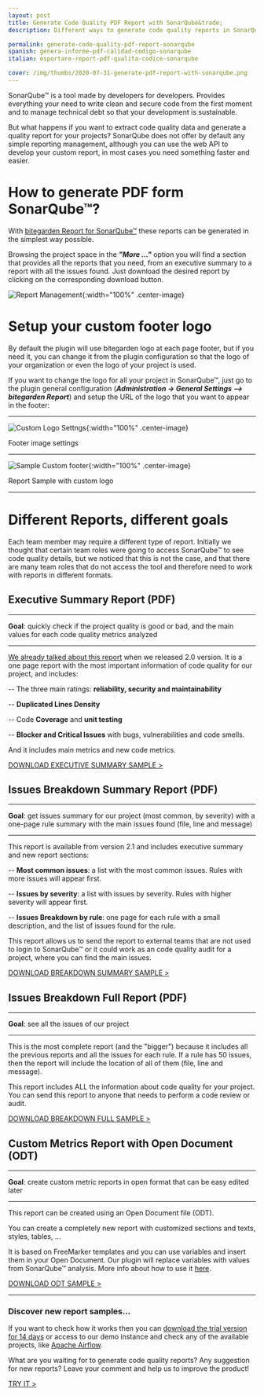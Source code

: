 ```yaml
---
layout: post
title: Generate Code Quality PDF Report with SonarQube&trade; 
description: Different ways to generate code quality reports in SonarQube&trade; with the most valuable information 

permalink: generate-code-quality-pdf-report-sonarqube
spanish: genera-informe-pdf-calidad-codigo-sonarqube
italian: esportare-report-pdf-qualita-codice-sonarqube

cover: /img/thumbs/2020-07-31-generate-pdf-report-with-sonarqube.png
---
```


SonarQube&trade; is a tool made by developers for developers. Provides everything your need to write clean and secure code 
from the first moment and to manage technical debt so that your development is sustainable.
                 
But what happens if you want to extract code quality data and generate a quality report for your projects? 
SonarQube does not offer by default any simple reporting management, although you can use the web API to develop your
custom report, in most cases you need something faster and easier.
 
# How to generate PDF form SonarQube&trade;?

With [bitegarden Report for SonarQube&trade;](/sonarqube-report) these reports can be generated
in the simplest way possible.

Browsing the project space in the ___"More ..."___ option you will find a section that provides all the reports that
you need, from an executive summary to a report with all the issues found. Just download the desired report by 
clicking on the corresponding download button.

![Report Management](/img/sonarqube-report/bitegarden-report-management.png){:width="100%" .center-image}

# Setup your custom footer logo

By default the plugin will use bitegarden logo at each page footer, but if you need it, you can change it
from the plugin configuration so that the logo of your organization or even the logo of your project is used.

If you want to change the logo for all your project in SonarQube&trade;, just go to the
plugin general configuration (___Administration -> General Settings --> bitegarden Report___) and setup the URL of the logo that
you want to appear in the footer:

---

![Custom Logo Settngs](/img/sonarqube-report/bitegarden-report-logo-global-settings.png){:width="100%" .center-image}

<p class="center-text">
    Footer image settings
</p>

--- 

![Sample Custom footer](/img/posts/2020-07-31-bitegarden-report-logo-sample.png){:width="100%" .center-image}

<p class="center-text">
    Report Sample with custom logo
</p>

---

# Different Reports, different goals

Each team member may require a different type of report. Initially we thought that certain team roles
were going to access SonarQube&trade; to see code quality details, but we noticed that this is not the case, and
that there are many team roles that do not access the tool and therefore need to work with reports in 
different formats.

## Executive Summary Report (PDF)

---

**Goal**: quickly check if the project quality is good or bad, and the main values for each code quality metrics analyzed 

---

[We already talked about this report](/report-2-0-released) when we released 2.0 version. It is a one page report with
the most important information of code quality for our project, and includes:

-- The three main ratings: **reliability, security and maintainability**

-- **Duplicated Lines Density**

-- Code **Coverage** and **unit testing**

-- **Blocker and Critical Issues** with bugs, vulnerabilities and code smells.

And it includes main metrics and new code metrics. 

<a href="http://sonarqube.bitegarden.com/api/bitegarden/report/pdf?resource=apache:airflow&branch=master" target="_blank" class="btn btn-primary btn-call-to-action fancybox">DOWNLOAD EXECUTIVE SUMMARY SAMPLE ></a>

## Issues Breakdown Summary Report (PDF)

---

**Goal**: get issues summary for our project (most common, by severity) with a one-page rule summary with the main 
issues found (file, line and message)  

---

This report is available from version 2.1 and includes executive summary and new report sections:

-- **Most common issues**: a list with the most common issues. Rules with more issues will appear first.

-- **Issues by severity**: a list with issues by severity. Rules with higher severity will appear first. 

-- **Issues Breakdown by rule**: one page for each rule with a small description, and the list of issues found for the rule. 

This report allows us to send the report to external teams that are not used to login to SonarQube&trade; or it could work as
an code quality audit for a project, where you can find the main issues.
 
<a href="http://sonarqube.bitegarden.com/api/bitegarden/report/pdf_issues_breakdown?resource=apache:airflow&branch=master" target="_blank" class="btn btn-primary btn-call-to-action fancybox">DOWNLOAD BREAKDOWN SUMMARY SAMPLE ></a>

## Issues Breakdown Full Report (PDF)

---

**Goal**: see all the issues of our project

---
  
This is the most complete report (and the "bigger") because it includes all the previous reports and all the issues 
for each rule. If a rule has 50 issues, then the report will include the location of all of them (file, line and message).
 
This report includes ALL the information about code quality for your project. You can send this report to anyone that needs
to perform a code review or audit.  

<a href="http://sonarqube.bitegarden.com/api/bitegarden/report/pdf_full_issues_breakdown?resource=apache:airflow&branch=master" target="_blank" class="btn btn-primary btn-call-to-action fancybox">DOWNLOAD BREAKDOWN FULL SAMPLE ></a>

## Custom Metrics Report with Open Document (ODT)

---

**Goal**: create custom metric reports in open format that can be easy edited later   

---
  
This report can be created using an Open Document file (ODT).

You can create a completely new report with customized sections and texts, styles, tables, ... 

It is based on FreeMarker templates and you can use variables and insert them in your Open Document. Our plugin will 
replace variables with values from SonarQube&trade; analysis. More info about how to use it [here](/sonarqube-report-documentation).
 
<a href="http://sonarqube.bitegarden.com/api/bitegarden/report/odt?resource=apache:airflow&branch=master" target="_blank" class="btn btn-primary btn-call-to-action fancybox">DOWNLOAD ODT SAMPLE ></a>

--- 

### Discover new report samples...

If you want to check how it works then you can [download the trial version for 14 days](/sonarqube-report-trial-form) or
access to our demo instance and check any of the available projects, like [Apache Airflow](http://sonarqube.bitegarden.com/project/extension/bitegardenReport/report_page?id=apache%3Aairflow&qualifier=TRK).

What are you waiting for to generate code quality reports? Any suggestion for new reports? Leave your comment and help us to
improve the product!

<a class="btn btn-primary btn-call-to-action fancybox" href="/sonarqube-report-trial-form">TRY IT ></a>

